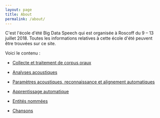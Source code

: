 ```yaml
---
layout: page
title: About
permalink: /about/
---
```


C'est l'école d'été Big Data Speech qui est organisée à Roscoff du 9 – 13 juillet 2018. 
Toutes les informations relatives à cette école d'été peuvent être trouvées sur ce site. 

Voici le contenu :

- [Collecte et traitement de corpus oraux](https://bigdataspeech.github.io/Corpus/)


- [Analyses acoustiques ](https://bigdataspeech.github.io/Praat/)


- [Paramètres acoustiques, reconnaissance et alignement automatiques ](https://bigdataspeech.github.io/Align/)


- [Apprentissage automatique ](https://bigdataspeech.github.io/Learn/)


- [Entités nommées](https://bigdataspeech.github.io/EN/)


- [Chansons](https://bigdataspeech.github.io/Sing/)
